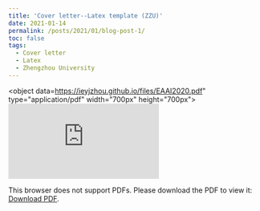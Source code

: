 ```yaml
---
title: 'Cover letter--Latex template (ZZU)'
date: 2021-01-14
permalink: /posts/2021/01/blog-post-1/
toc: false
tags:
  - Cover letter
  - Latex
  - Zhengzhou University
---
```



<object data=https://ieyjzhou.github.io/files/EAAI2020.pdf" type="application/pdf" width="700px" height="700px">
    <embed src="https://ieyjzhou.github.io/files/EAAI2020.pdf"></embed>
</object>
                                                              
<p>This browser does not support PDFs. Please download the PDF to view it: <a href="https://ieyjzhou.github.io/files/EAAI2020.pdf">Download PDF</a>.</p>

